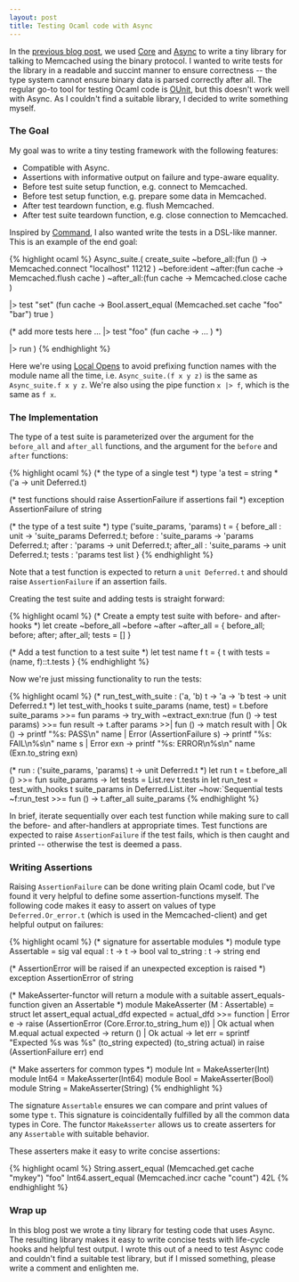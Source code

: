 ```yaml
---
layout: post
title: Testing Ocaml code with Async
---
```


In the [previous blog post](...), we used [Core](https://github.com/janestreet/core) and [Async](https://realworldocaml.org/v1/en/html/concurrent-programming-with-async.html) to write a tiny library for talking to Memcached using the binary protocol. I wanted to write tests for the library in a readable and succint manner to ensure correctness -- the type system cannot ensure binary data is parsed correctly after all. The regular go-to tool for testing Ocaml code is [OUnit](http://ounit.forge.ocamlcore.org/api-ounit/index.html), but this doesn't work well with Async. As I couldn't find a suitable library, I decided to write something myself.

### The Goal

My goal was to write a tiny testing framework with the following features:

- Compatible with Async.
- Assertions with informative output on failure and type-aware equality.
- Before test suite setup function, e.g. connect to Memcached.
- Before test setup function, e.g. prepare some data in Memcached.
- After test teardown function, e.g. flush Memcached.
- After test suite teardown function, e.g. close connection to Memcached.

Inspired by [Command](https://realworldocaml.org/v1/en/html/command-line-parsing.html), I also wanted write the tests in a DSL-like manner. This is an example of the end goal:

{% highlight ocaml %}
Async_suite.(
  create_suite
    ~before_all:(fun () ->
      Memcached.connect "localhost" 11212
    )
    ~before:ident
    ~after:(fun cache ->
      Memcached.flush cache
    )
    ~after_all:(fun cache ->
      Memcached.close cache
    )
  
  |> test "set" (fun cache ->
    Bool.assert_equal (Memcached.set cache "foo" "bar") true
  )

  (* add more tests here ...
  |> test "foo" (fun cache ->
    ...
  )
  *)

  |> run
)
{% endhighlight %}

Here we're using [Local Opens](http://caml.inria.fr/pub/docs/manual-ocaml-400/manual021.html#toc77) to avoid prefixing function names with the module name all the time, i.e. `Async_suite.(f x y z)` is the same as `Async_suite.f x y z`. We're also using the pipe function `x |> f`, which is the same as `f x`.

### The Implementation

The type of a test suite is parameterized over the argument for the `before_all` and `after_all` functions, and the argument for the `before` and `after` functions:

{% highlight ocaml %}
(* the type of a single test *)
type 'a test = string * ('a -> unit Deferred.t)

(* test functions should raise AssertionFailure if assertions fail *)
exception AssertionFailure of string

(* the type of a test suite *)
type ('suite_params, 'params) t = {
  before_all : unit -> 'suite_params Deferred.t;
  before     : 'suite_params -> 'params Deferred.t;
  after      : 'params -> unit Deferred.t;
  after_all  : 'suite_params -> unit Deferred.t;
  tests      : 'params test list
}
{% endhighlight %}

Note that a test function is expected to return a `unit Deferred.t`  and should raise `AssertionFailure` if an assertion fails.

Creating the test suite and adding tests is straight forward:

{% highlight ocaml %}
(* Create a empty test suite with before- and after-hooks *)
let create ~before_all
           ~before
           ~after
           ~after_all = {
  before_all;
  before;
  after;
  after_all;
  tests = []
}

(* Add a test function to a test suite *)
let test name f t = { t with tests = (name, f)::t.tests }
{% endhighlight %}

Now we're just missing functionality to run the tests:

{% highlight ocaml %}
(* run_test_with_suite : ('a, 'b) t -> 'a -> 'b test -> unit Deferred.t *)
let test_with_hooks t suite_params (name, test) = 
    t.before suite_params                              >>= fun params ->
    try_with ~extract_exn:true (fun () -> test params) >>= fun result ->
    t.after params                                     >>| fun () ->
    match result with
    | Ok () ->
        printf "%s: PASS\n" name
    | Error (AssertionFailure s) ->
        printf "%s: FAIL\n%s\n" name s
    | Error exn ->
        printf "%s: ERROR\n%s\n" name (Exn.to_string exn)

(* run : ('suite_params, 'params) t -> unit Deferred.t *)
let run t =
  t.before_all () >>= fun suite_params ->
  let tests = List.rev t.tests in
  let run_test = test_with_hooks t suite_params in
  Deferred.List.iter ~how:`Sequential tests ~f:run_test >>= fun () ->
  t.after_all suite_params
{% endhighlight %}

In brief, iterate sequentially over each test function while making sure to call the before- and after-handlers at appropriate times. Test functions are expected to raise `AssertionFailure` if the test fails, which is then caught and printed -- otherwise the test is deemed a pass.

### Writing Assertions

Raising `AssertionFailure` can be done writing plain Ocaml code, but I've found it very helpful to define some assertion-functions myself. The following code makes it easy to assert on values of type `Deferred.Or_error.t` (which is used in the Memcached-client) and get helpful output on failures:

{% highlight ocaml %}
(* signature for assertable modules *)
module type Assertable = sig
  val equal : t -> t -> bool
  val to_string : t -> string
end

(* AssertionError will be raised if an unexpected exception is raised *)
exception AssertionError of string

(* MakeAsserter-functor will return a module with a suitable assert_equals-
   function given an Assertable *)
module MakeAsserter (M : Assertable) = struct
  let assert_equal actual_dfd expected =
    actual_dfd >>= function
    | Error e ->
        raise (AssertionError (Core.Error.to_string_hum e))
    | Ok actual when M.equal actual expected ->
        return ()
    | Ok actual ->
        let err = sprintf "Expected %s was %s" (to_string expected)
                                               (to_string actual)   in
        raise (AssertionFailure err)
end

(* Make asserters for common types *)
module Int    = MakeAsserter(Int)
module Int64  = MakeAsserter(Int64)
module Bool   = MakeAsserter(Bool)
module String = MakeAsserter(String)
{% endhighlight %}

The signature `Assertable` ensures we can compare and print values of some type `t`. This signature is coincidentally fulfilled by all the common data types in Core. The functor `MakeAsserter` allows us to create asserters for any `Assertable` with suitable behavior.

These asserters make it easy to write concise assertions:

{% highlight ocaml %}
String.assert_equal (Memcached.get  cache "mykey") "foo"
Int64.assert_equal  (Memcached.incr cache "count") 42L
{% endhighlight %}

### Wrap up

In this blog post we wrote a tiny library for testing code that uses Async. The resulting library makes it easy to write concise tests with life-cycle hooks and helpful test output. I wrote this out of a need to test Async code and couldn't find a suitable test library, but if I missed something, please write a comment and enlighten me.
